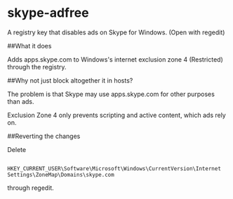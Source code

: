 skype-adfree
============

A registry key that disables ads on Skype for Windows. (Open with regedit)

##What it does

Adds apps.skype.com to Windows's internet exclusion zone 4 (Restricted) through the registry.

##Why not just block altogether it in hosts?

The problem is that Skype may use apps.skype.com for other purposes than ads.

Exclusion Zone 4 only prevents scripting and active content, which ads rely on.

##Reverting the changes

Delete 
```
    HKEY_CURRENT_USER\Software\Microsoft\Windows\CurrentVersion\Internet Settings\ZoneMap\Domains\skype.com 
```
through regedit.
